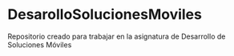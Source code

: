 # DesarolloSolucionesMoviles
Repositorio creado para trabajar en la asignatura de Desarrollo de Soluciones Móviles
